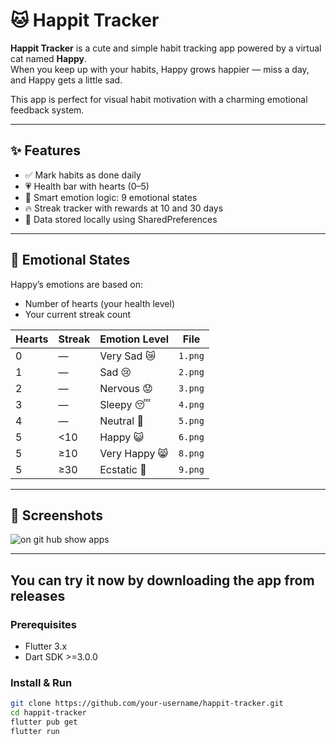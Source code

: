 # 🐱 Happit Tracker

**Happit Tracker** is a cute and simple habit tracking app powered by a virtual cat named **Happy**.  
When you keep up with your habits, Happy grows happier — miss a day, and Happy gets a little sad.

This app is perfect for visual habit motivation with a charming emotional feedback system.

---

## ✨ Features

- ✅ Mark habits as done daily
- 💗 Health bar with hearts (0–5)
- 🧠 Smart emotion logic: 9 emotional states
- 🔥 Streak tracker with rewards at 10 and 30 days
- 💾 Data stored locally using SharedPreferences

---

## 🐾 Emotional States

Happy’s emotions are based on:
- Number of hearts (your health level)
- Your current streak count

| Hearts | Streak        | Emotion Level | File        |
|--------|---------------|---------------|-------------|
| 0      | —             | Very Sad 😿    | `1.png`     |
| 1      | —             | Sad 😢         | `2.png`     |
| 2      | —             | Nervous 😟     | `3.png`     |
| 3      | —             | Sleepy 😴      | `4.png`     |
| 4      | —             | Neutral 🙂      | `5.png`     |
| 5      | <10           | Happy 😺       | `6.png`     |
| 5      | ≥10           | Very Happy 😸  | `8.png`     |
| 5      | ≥30           | Ecstatic 🤩    | `9.png`     |

---

## 📸 Screenshots <br>
![on git hub show apps](https://github.com/user-attachments/assets/d9f9a916-f65b-422f-b5a7-4c79a0cfe1c3)

---
You can try  it now by downloading the app from releases
---
### Prerequisites

- Flutter 3.x
- Dart SDK >=3.0.0

### Install & Run

```bash
git clone https://github.com/your-username/happit-tracker.git
cd happit-tracker
flutter pub get
flutter run

